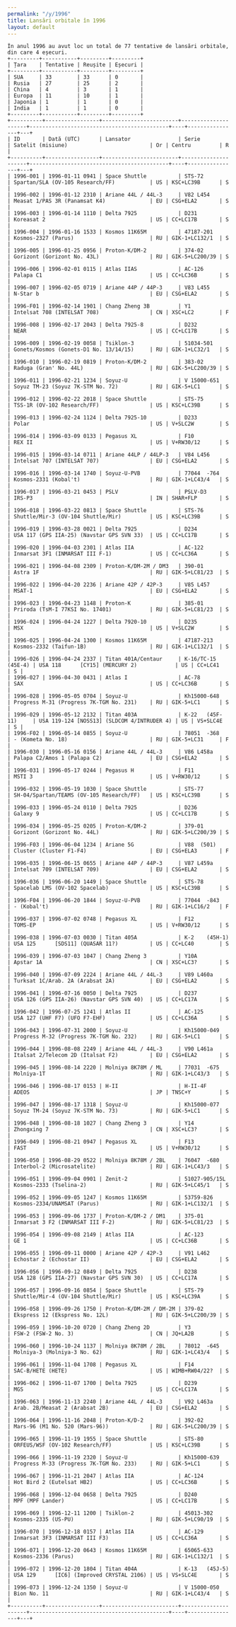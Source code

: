 ```yaml
---
permalink: "/y/1996"
title: Lansări orbitale în 1996
layout: default
---
```


    În anul 1996 au avut loc un total de 77 tentative de lansări orbitale, din care 4 eșecuri.
    +---------+-----------+---------+---------+
    | Țara    | Tentative | Reușite | Eșecuri |
    +---------+-----------+---------+---------+
    | SUA     | 33        | 33      | 0       |
    | Rusia   | 27        | 25      | 2       |
    | China   | 4         | 3       | 1       |
    | Europa  | 11        | 10      | 1       |
    | Japonia | 1         | 1       | 0       |
    | India   | 1         | 1       | 0       |
    +---------+-----------+---------+---------+
    +----------+-----------------+------------------------+---------------------+--------------------------------------------+----+----------------+---+
    | ID       | Dată (UTC)      | Lansator               | Serie               | Satelit (misiune)                          | Or | Centru         | R |
    +----------+-----------------+------------------------+---------------------+--------------------------------------------+----+----------------+---+
    | 1996-001 | 1996-01-11 0941 | Space Shuttle          | STS-72              | Spartan/SLA (OV-105 Research/FF)           | US | KSC+LC39B      | S |
    | 1996-002 | 1996-01-12 2310 | Ariane 44L / 44L-3     | V82 L454            | Measat 1/PAS 3R (Panamsat K4)              | EU | CSG+ELA2       | S |
    | 1996-003 | 1996-01-14 1110 | Delta 7925             | D231                | Koreasat 2                                 | US | CC+LC17B       | S |
    | 1996-004 | 1996-01-16 1533 | Kosmos 11K65M          | 47187-201           | Kosmos-2327 (Parus)                        | RU | GIK-1+LC132/1  | S |
    | 1996-005 | 1996-01-25 0956 | Proton-K/DM-2          | 374-02              | Gorizont (Gorizont No. 43L)                | RU | GIK-5+LC200/39 | S |
    | 1996-006 | 1996-02-01 0115 | Atlas IIAS             | AC-126              | Palapa C1                                  | US | CC+LC36B       | S |
    | 1996-007 | 1996-02-05 0719 | Ariane 44P / 44P-3     | V83 L455            | N-Star b                                   | EU | CSG+ELA2       | S |
    | 1996-F01 | 1996-02-14 1901 | Chang Zheng 3B         | Y1                  | Intelsat 708 (INTELSAT 708)                | CN | XSC+LC2        | F |
    | 1996-008 | 1996-02-17 2043 | Delta 7925-8           | D232                | NEAR                                       | US | CC+LC17B       | S |
    | 1996-009 | 1996-02-19 0058 | Tsiklon-3              | 51034-501           | Gonets/Kosmos (Gonets-D1 No. 13/14/15)     | RU | GIK-1+LC32/1   | S |
    | 1996-010 | 1996-02-19 0819 | Proton-K/DM-2          | 383-02              | Raduga (Gran' No. 44L)                     | RU | GIK-5+LC200/39 | S |
    | 1996-011 | 1996-02-21 1234 | Soyuz-U                | V 15000-651         | Soyuz TM-23 (Soyuz 7K-STM No. 72)          | RU | GIK-5+LC1      | S |
    | 1996-012 | 1996-02-22 2018 | Space Shuttle          | STS-75              | TSS-1R (OV-102 Research/FF)                | US | KSC+LC39B      | S |
    | 1996-013 | 1996-02-24 1124 | Delta 7925-10          | D233                | Polar                                      | US | V+SLC2W        | S |
    | 1996-014 | 1996-03-09 0133 | Pegasus XL             | F10                 | REX II                                     | US | V+RW30/12      | S |
    | 1996-015 | 1996-03-14 0711 | Ariane 44LP / 44LP-3   | V84 L456            | Intelsat 707 (INTELSAT 707)                | EU | CSG+ELA2       | S |
    | 1996-016 | 1996-03-14 1740 | Soyuz-U-PVB            | 77044  -764         | Kosmos-2331 (Kobal't)                      | RU | GIK-1+LC43/4   | S |
    | 1996-017 | 1996-03-21 0453 | PSLV                   | PSLV-D3             | IRS-P3                                     | IN | SHAR+FLP       | S |
    | 1996-018 | 1996-03-22 0813 | Space Shuttle          | STS-76              | Shuttle/Mir-3 (OV-104 Shuttle/Mir)         | US | KSC+LC39B      | S |
    | 1996-019 | 1996-03-28 0021 | Delta 7925             | D234                | USA 117 (GPS IIA-25) (Navstar GPS SVN 33)  | US | CC+LC17B       | S |
    | 1996-020 | 1996-04-03 2301 | Atlas IIA              | AC-122              | Inmarsat 3F1 (INMARSAT III F-1)            | US | CC+LC36A       | S |
    | 1996-021 | 1996-04-08 2309 | Proton-K/DM-2M / DM3   | 390-01              | Astra 1F                                   | RU | GIK-5+LC81/23  | S |
    | 1996-022 | 1996-04-20 2236 | Ariane 42P / 42P-3     | V85 L457            | MSAT-1                                     | EU | CSG+ELA2       | S |
    | 1996-023 | 1996-04-23 1148 | Proton-K               | 385-01              | Priroda (TsM-I 77KSI No. 17401)            | RU | GIK-5+LC81/23  | S |
    | 1996-024 | 1996-04-24 1227 | Delta 7920-10          | D235                | MSX                                        | US | V+SLC2W        | S |
    | 1996-025 | 1996-04-24 1300 | Kosmos 11K65M          | 47187-213           | Kosmos-2332 (Taifun-1B)                    | RU | GIK-1+LC132/1  | S |
    | 1996-026 | 1996-04-24 2337 | Titan 401A/Centaur     | K-16/TC-15  (45E-4) | USA 118      [CY15] (MERCURY 2)            | US | CC+LC41        | S |
    | 1996-027 | 1996-04-30 0431 | Atlas I                | AC-78               | SAX                                        | US | CC+LC36B       | S |
    | 1996-028 | 1996-05-05 0704 | Soyuz-U                | Kh15000-648         | Progress M-31 (Progress 7K-TGM No. 231)    | RU | GIK-5+LC1      | S |
    | 1996-029 | 1996-05-12 2132 | Titan 403A             | K-22   (45F-11)     | USA 119-124 [NOSS13] (SLDCOM 4/INTRUDER 4) | US | VS+SLC4E       | S |
    | 1996-F02 | 1996-05-14 0855 | Soyuz-U                | 78051  -368         | - (Kometa No. 18)                          | RU | GIK-5+LC31     | F |
    | 1996-030 | 1996-05-16 0156 | Ariane 44L / 44L-3     | V86 L458a           | Palapa C2/Amos 1 (Palapa C2)               | EU | CSG+ELA2       | S |
    | 1996-031 | 1996-05-17 0244 | Pegasus H              | F11                 | MSTI 3                                     | US | V+RW30/12      | S |
    | 1996-032 | 1996-05-19 1030 | Space Shuttle          | STS-77              | SH-04/Spartan/TEAMS (OV-105 Research/FF)   | US | KSC+LC39B      | S |
    | 1996-033 | 1996-05-24 0110 | Delta 7925             | D236                | Galaxy 9                                   | US | CC+LC17B       | S |
    | 1996-034 | 1996-05-25 0205 | Proton-K/DM-2          | 379-01              | Gorizont (Gorizont No. 44L)                | RU | GIK-5+LC200/39 | S |
    | 1996-F03 | 1996-06-04 1234 | Ariane 5G              | V88  (501)          | Cluster (Cluster F1-F4)                    | EU | CSG+ELA3       | F |
    | 1996-035 | 1996-06-15 0655 | Ariane 44P / 44P-3     | V87 L459a           | Intelsat 709 (INTELSAT 709)                | EU | CSG+ELA2       | S |
    | 1996-036 | 1996-06-20 1449 | Space Shuttle          | STS-78              | Spacelab LMS (OV-102 Spacelab)             | US | KSC+LC39B      | S |
    | 1996-F04 | 1996-06-20 1844 | Soyuz-U-PVB            | 77044  -843         | - (Kobal't)                                | RU | GIK-1+LC16/2   | F |
    | 1996-037 | 1996-07-02 0748 | Pegasus XL             | F12                 | TOMS-EP                                    | US | V+RW30/12      | S |
    | 1996-038 | 1996-07-03 0030 | Titan 405A             | K-2    (45H-1)      | USA 125      [SDS11] (QUASAR 11?)          | US | CC+LC40        | S |
    | 1996-039 | 1996-07-03 1047 | Chang Zheng 3          | Y10A                | Apstar 1A                                  | CN | XSC+LC3?       | S |
    | 1996-040 | 1996-07-09 2224 | Ariane 44L / 44L-3     | V89 L460a           | Turksat 1C/Arab. 2A (Arabsat 2A)           | EU | CSG+ELA2       | S |
    | 1996-041 | 1996-07-16 0050 | Delta 7925             | D237                | USA 126 (GPS IIA-26) (Navstar GPS SVN 40)  | US | CC+LC17A       | S |
    | 1996-042 | 1996-07-25 1241 | Atlas II               | AC-125              | USA 127 (UHF F7) (UFO F7-EHF)              | US | CC+LC36A       | S |
    | 1996-043 | 1996-07-31 2000 | Soyuz-U                | Kh15000-049         | Progress M-32 (Progress 7K-TGM No. 232)    | RU | GIK-5+LC1      | S |
    | 1996-044 | 1996-08-08 2249 | Ariane 44L / 44L-3     | V90 L461a           | Italsat 2/Telecom 2D (Italsat F2)          | EU | CSG+ELA2       | S |
    | 1996-045 | 1996-08-14 2220 | Molniya 8K78M / ML     | 77031  -675         | Molniya-1T                                 | RU | GIK-1+LC43/3   | S |
    | 1996-046 | 1996-08-17 0153 | H-II                   | H-II-4F             | ADEOS                                      | JP | TNSC+Y         | S |
    | 1996-047 | 1996-08-17 1318 | Soyuz-U                | Kh15000-077         | Soyuz TM-24 (Soyuz 7K-STM No. 73)          | RU | GIK-5+LC1      | S |
    | 1996-048 | 1996-08-18 1027 | Chang Zheng 3          | Y14                 | Zhongxing 7                                | CN | XSC+LC3?       | S |
    | 1996-049 | 1996-08-21 0947 | Pegasus XL             | F13                 | FAST                                       | US | V+RW30/12      | S |
    | 1996-050 | 1996-08-29 0522 | Molniya 8K78M / 2BL    | 76047  -680         | Interbol-2 (Microsatelite)                 | RU | GIK-1+LC43/3   | S |
    | 1996-051 | 1996-09-04 0901 | Zenit-2                | 51027-905/15L       | Kosmos-2333 (Tselina-2)                    | RU | GIK-5+LC45/1   | S |
    | 1996-052 | 1996-09-05 1247 | Kosmos 11K65M          | 53759-826           | Kosmos-2334/UNAMSAT (Parus)                | RU | GIK-1+LC132/1  | S |
    | 1996-053 | 1996-09-06 1737 | Proton-K/DM-2 / DM1    | 375-01              | Inmarsat 3 F2 (INMARSAT III F-2)           | RU | GIK-5+LC81/23  | S |
    | 1996-054 | 1996-09-08 2149 | Atlas IIA              | AC-123              | GE 1                                       | US | CC+LC36B       | S |
    | 1996-055 | 1996-09-11 0000 | Ariane 42P / 42P-3     | V91 L462            | Echostar 2 (Echostar II)                   | EU | CSG+ELA2       | S |
    | 1996-056 | 1996-09-12 0849 | Delta 7925             | D238                | USA 128 (GPS IIA-27) (Navstar GPS SVN 30)  | US | CC+LC17A       | S |
    | 1996-057 | 1996-09-16 0854 | Space Shuttle          | STS-79              | Shuttle/Mir-4 (OV-104 Shuttle/Mir)         | US | KSC+LC39A      | S |
    | 1996-058 | 1996-09-26 1750 | Proton-K/DM-2M / DM-2M | 379-02              | Ekspress 12 (Ekspress No. 12L)             | RU | GIK-5+LC200/39 | S |
    | 1996-059 | 1996-10-20 0720 | Chang Zheng 2D         | Y3                  | FSW-2 (FSW-2 No. 3)                        | CN | JQ+LA2B        | S |
    | 1996-060 | 1996-10-24 1137 | Molniya 8K78M / 2BL    | 78012  -645         | Molniya-3 (Molniya-3 No. 62)               | RU | GIK-1+LC43/4   | S |
    | 1996-061 | 1996-11-04 1708 | Pegasus XL             | F14                 | SAC-B/HETE (HETE)                          | US | WIMB+RW04/22?  | S |
    | 1996-062 | 1996-11-07 1700 | Delta 7925             | D239                | MGS                                        | US | CC+LC17A       | S |
    | 1996-063 | 1996-11-13 2240 | Ariane 44L / 44L-3     | V92 L463a           | Arab. 2B/Measat 2 (Arabsat 2B)             | EU | CSG+ELA2       | S |
    | 1996-064 | 1996-11-16 2048 | Proton-K/D-2           | 392-02              | Mars-96 (M1 No. 520 (Mars-96))             | RU | GIK-5+LC200/39 | S |
    | 1996-065 | 1996-11-19 1955 | Space Shuttle          | STS-80              | ORFEUS/WSF (OV-102 Research/FF)            | US | KSC+LC39B      | S |
    | 1996-066 | 1996-11-19 2320 | Soyuz-U                | Kh15000-639         | Progress M-33 (Progress 7K-TGM No. 233)    | RU | GIK-5+LC1      | S |
    | 1996-067 | 1996-11-21 2047 | Atlas IIA              | AC-124              | Hot Bird 2 (Eutelsat HB2)                  | US | CC+LC36B       | S |
    | 1996-068 | 1996-12-04 0658 | Delta 7925             | D240                | MPF (MPF Lander)                           | US | CC+LC17B       | S |
    | 1996-069 | 1996-12-11 1200 | Tsiklon-2              | 45013-302           | Kosmos-2335 (US-PU)                        | RU | GIK-5+LC90/19  | S |
    | 1996-070 | 1996-12-18 0157 | Atlas IIA              | AC-129              | Inmarsat 3F3 (INMARSAT III F3)             | US | CC+LC36A       | S |
    | 1996-071 | 1996-12-20 0643 | Kosmos 11K65M          | 65065-633           | Kosmos-2336 (Parus)                        | RU | GIK-1+LC132/1  | S |
    | 1996-072 | 1996-12-20 1804 | Titan 404A             | K-13   (45J-5)      | USA 129      [IC6] (Improved CRYSTAL 2106) | US | VS+SLC4E       | S |
    | 1996-073 | 1996-12-24 1350 | Soyuz-U                | V 15000-050         | Bion No. 11                                | RU | GIK-1+LC43/4   | S |
    +----------+-----------------+------------------------+---------------------+--------------------------------------------+----+----------------+---+

